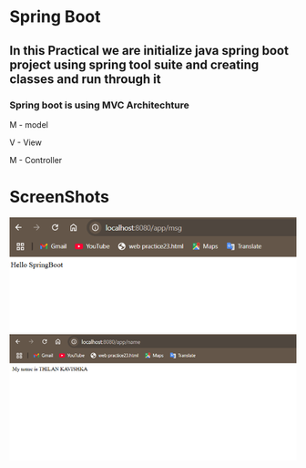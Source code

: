 <h1>Spring Boot</h1>

<h2>In this Practical we are initialize java spring boot project using spring tool suite and creating classes and run through it</h2>

<h3>Spring boot is using MVC Architechture</h3>

<p>M - model</p>
<p>V - View</p>
<p>M - Controller</p>


<h1>ScreenShots</h1>
<img src="2.png">
<img src="1.png">
